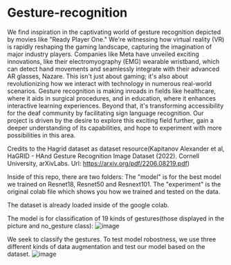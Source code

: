 # Gesture-recognition

We find inspiration in the captivating world of gesture recognition depicted by movies like "Ready Player One." We're witnessing how virtual reality (VR) is rapidly reshaping the gaming landscape, capturing the imagination of major industry players. Companies like Meta have unveiled exciting innovations, like their electromyography (EMG) wearable wristband, which can detect hand movements and seamlessly integrate with their advanced AR glasses, Nazare. This isn't just about gaming; it's also about revolutionizing how we interact with technology in numerous real-world scenarios. Gesture recognition is making inroads in fields like healthcare, where it aids in surgical procedures, and in education, where it enhances interactive learning experiences. Beyond that, it's transforming accessibility for the deaf community by facilitating sign language recognition. Our project is driven by the desire to explore this exciting field further, gain a deeper understanding of its capabilities, and hope to experiment with more possibilities in this area. 

Credits to the Hagrid dataset as dataset resource(Kapitanov Alexander et al, HaGRID - HAnd Gesture Recognition Image Dataset (2022). Cornell University, arXivLabs. Url: https://arxiv.org/pdf/2206.08219.pdf)

Inside of this repo, there are two folders:
  The "model" is for the best model we trained on Resnet18, Resnet50 and Resnext101. 
  The "experiment" is the original colab file which shows you how we trained and tested on the data. 

The dataset is already loaded inside of the google colab. 

The model is for classification of 19 kinds of gestures(those displayed in the picture and no_gesture class): 
![image](https://github.com/Charlo-M/Gesture-recognition/assets/75926255/dbc8e6b4-929b-4b36-a965-e1ac266279ed)

We seek to classify the gestures. To test model robostness, we use three different kinds of data augmentation and test our model based on the dataset. 
![image](https://github.com/Charlo-M/Gesture-recognition/assets/75926255/990ce9eb-758f-465b-b0e8-d68213192755)
